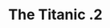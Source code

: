 ---
pid: PT37
title: The Titanic .2
location_transcription: In bluebell hill
zipcode: 
outside_phl: 
neighborhood: 
age: '11'
age_range: 6-13
instagram: 
image_file_name: PT_37.jpg
proposal_transcription: 
topic: Architecture,History
topic_summary: 0, 0
type: Other No Form
keywords_other: 
credit: Aidinh Fersnor
image_labels: 
twitter: 
facebook: 
permalink: "/monuments/pt37/"
layout: item-page
---
